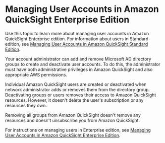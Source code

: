 # Managing User Accounts in Amazon QuickSight Enterprise Edition<a name="managing-quicksight-users-enterprise"></a>

Use this topic to learn more about managing user accounts in Amazon QuickSight Enterprise edition\. For information about users in Standard edition, see [Managing User Accounts in Amazon QuickSight Standard Edition](managing-users.md)\.

Your account administrator can add and remove Microsoft AD directory groups to create and deactivate user accounts\. To do this, the administrator must have both administrative privileges in Amazon QuickSight and also appropriate AWS permissions\. 

Individual Amazon QuickSight users are created or deactivated when network administrator adds or removes them from the directory group\. Deactivating groups or users removes their access to Amazon QuickSight resources\. However, it doesn't delete the user's subscription or any resources they own\. 

Removing all groups from Amazon QuickSight doesn't remove any resources and doesn't unsubscribe you from Amazon QuickSight\. 

For instructions on managing users in Enterprise edition, see [Managing User Accounts in Amazon QuickSight Enterprise Edition](managing-users-enterprise.md)\.